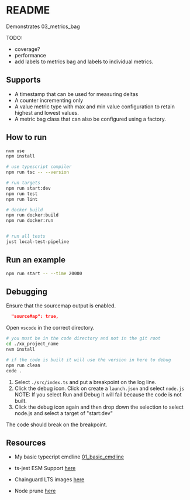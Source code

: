 # README

Demonstrates 03_metrics_bag

TODO:

- coverage?
- performance
- add labels to metrics bag and labels to individual metrics.

## Supports

- A timestamp that can be used for measuring deltas
- A counter incrementing only
- A value metric type with max and min value configuration to retain highest and lowest values.
- A metric bag class that can also be configured using a factory.

## How to run

```sh
nvm use
npm install

# use typescript compiler
npm run tsc -- --version

# run targets
npm run start:dev
npm run test
npm run lint

# docker build
npm run docker:build
npm run docker:run


# run all tests
just local-test-pipeline
```

## Run an example

```sh
npm run start -- --time 20000
```

## Debugging

Ensure that the sourcemap output is enabled.

```json
  "sourceMap": true,
```

Open `vscode` in the correct directory.

```sh
# you must be in the code directory and not in the git root
cd ./xx_project_name
nvm install

# if the code is built it will use the version in here to debug
npm run clean
code .
```

1. Select `./src/index.ts` and put a breakpoint on the log line.
2. Click the debug icon. Click on create a `launch.json` and select `node.js` NOTE: If you select Run and Debug it will fail because the code is not built.
3. Click the debug icon again and then drop down the selection to select node.js and select a target of "start:dev"

The code should break on the breakpoint.

## Resources

- My basic typecript cmdline [01_basic_cmdline](https://github.com/chrisguest75/typescript_examples/tree/master/01_basic_cmdline)
- ts-jest ESM Support [here](https://kulshekhar.github.io/ts-jest/docs/guides/esm-support/#support-mts-extension)

- Chainguard LTS images [here](https://images.chainguard.dev/directory/image/node-lts/versions)
- Node prune [here](https://github.com/tj/node-prune/tree/master)
